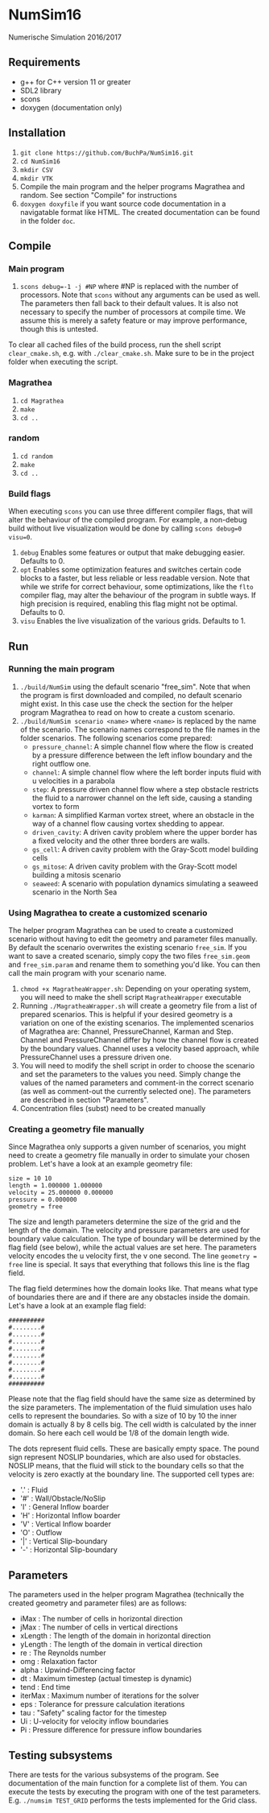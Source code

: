 # NumSim16
Numerische Simulation 2016/2017

## Requirements
* g++ for C++ version 11 or greater
* SDL2 library
* scons
* doxygen (documentation only)

## Installation
1. ```git clone https://github.com/BuchPa/NumSim16.git```
2. ```cd NumSim16```
3. ```mkdir CSV```
4. ```mkdir VTK```
5. Compile the main program and the helper programs Magrathea and random. See section "Compile" for instructions
6. ```doxygen doxyfile``` if you want source code documentation in a navigatable format like HTML. The created documentation can be found in the folder ```doc```.

## Compile
### Main program
1. ```scons debug=-1 -j #NP``` where #NP is replaced with the number of processors. Note that ```scons``` without any arguments can be used as well. The parameters then fall back to their default values. It is also not necessary to specify the number of processors at compile time. We assume this is merely a safety feature or may improve performance, though this is untested.

To clear all cached files of the build process, run the shell script ```clear_cmake.sh```, e.g. with ```./clear_cmake.sh```. Make sure to be in the project folder when executing the script.

### Magrathea
1. ```cd Magrathea```
2. ```make```
3. ```cd ..```

### random
1. ```cd random```
2. ```make```
3. ```cd ..```

### Build flags
When executing ```scons``` you can use three different compiler flags, that will alter the behaviour of the compiled program. For example, a non-debug build without live visualization would be done by calling ```scons debug=0 visu=0```.

1. ```debug``` Enables some features or output that make debugging easier. Defaults to 0.
2. ```opt``` Enables some optimization features and switches certain code blocks to a faster, but less reliable or less readable version. Note that while we strife for correct behaviour, some optimizations, like the ```flto``` compiler flag, may alter the behaviour of the program in subtle ways. If high precision is required, enabling this flag might not be optimal. Defaults to 0.
3. ```visu``` Enables the live visualization of the various grids. Defaults to 1.

## Run
### Running the main program
1. ```./build/NumSim``` using the default scenario "free_sim". Note that when the program is first downloaded and compiled, no default scenario might exist. In this case use the check the section for the helper program Magrathea to read on how to create a custom scenario.
2. ```./build/NumSim scenario <name>``` where ```<name>``` is replaced by the name of the scenario. The scenario names correspond to the file names in the folder scenarios. The following scenarios come prepared:
    * ```pressure_channel```: A simple channel flow where the flow is created by a pressure difference between the left inflow boundary and the right outflow one.
    * ```channel```: A simple channel flow where the left border inputs fluid with u velocities in a parabola
    * ```step```: A pressure driven channel flow where a step obstacle restricts the fluid to a narrower channel
        on the left side, causing a standing vortex to form
    * ```karman```: A simplified Karman vortex street, where an obstacle in the way of a channel flow causing vortex
        shedding to appear.
    * ```driven_cavity```: A driven cavity problem where the upper border has a fixed velocity and the other three
        borders are walls.
    * ```gs_cell```: A driven cavity problem with the Gray-Scott model building cells
    * ```gs_mitose```: A driven cavity problem with the Gray-Scott model building a mitosis scenario
    * ```seaweed```: A scenario with population dynamics simulating a seaweed scenario in the North Sea

### Using Magrathea to create a customized scenario
The helper program Magrathea can be used to create a customized scenario without having to edit the geometry and parameter files manually. By default the scenario overwrites the existing scenario ```free_sim```. If you want to save a created scenario, simply copy the two files ```free_sim.geom``` and ```free_sim.param``` and rename them to something you'd like. You can then call the main program with your scenario name.

1. ```chmod +x MagratheaWrapper.sh```: Depending on your operating system, you will need to make the shell script ```MagratheaWrapper``` executable
2. Running ```./MagratheaWrapper.sh``` will create a geometry file from a list of prepared scenarios. This is helpful if your desired geometry is a variation on one of the existing scenarios. The implemented scenarios of Magrathea are: Channel, PressureChannel, Karman and Step. Channel and PressureChannel differ by how the channel flow is created by the boundary values. Channel uses a velocity based approach, while PressureChannel uses a pressure driven one.
3. You will need to modify the shell script in order to choose the scenario and set the parameters to the values you need. Simply change the values of the named parameters and comment-in the correct scenario (as well as comment-out the currently selected one). The parameters are described in section "Parameters".
4. Concentration files (subst) need to be created manually

### Creating a geometry file manually
Since Magrathea only supports a given number of scenarios, you might need to create a geometry file manually in order to simulate your chosen problem. Let's have a look at an example geometry file:

```
size = 10 10
length = 1.000000 1.000000
velocity = 25.000000 0.000000
pressure = 0.000000
geometry = free
```

The size and length parameters determine the size of the grid and the length of the domain. The velocity and pressure parameters are used for boundary value calculation. The type of boundary will be determined by the flag field (see below), while the actual values are set here. The parameters velocity encodes the u velocity first, the v one second. The line ```geometry = free``` line is special. It says that everything that follows this line is the flag field.

The flag field determines how the domain looks like. That means what type of boundaries there are and if there are any obstacles inside the domain. Let's have a look at an example flag field:

```
##########
#........#
#........#
#........#
#........#
#........#
#........#
#........#
#........#
##########
```

Please note that the flag field should have the same size as determined by the size parameters. The implementation of the fluid simulation uses halo cells to represent the boundaries. So with a size of 10 by 10 the inner domain is actually 8 by 8 cells big. The cell width is calculated by the inner domain. So here each cell would be 1/8 of the domain length wide.

The dots represent fluid cells. These are basically empty space. The pound sign represent NOSLIP boundaries, which are also used for obstacles. NOSLIP means, that the fluid will stick to the boundary cells so that the velocity is zero exactly at the boundary line. The supported cell types are:
* '.' : Fluid
* '#' : Wall/Obstacle/NoSlip
* 'I' : General Inflow boarder
* 'H' : Horizontal Inflow boarder
* 'V' : Vertical Inflow boarder
* 'O' : Outflow
* '|' : Vertical Slip-boundary
* '-' : Horizontal Slip-boundary

## Parameters
The parameters used in the helper program Magrathea (technically the created geometry and parameter files) are as follows:
* iMax : The number of cells in horizontal direction
* jMax : The number of cells in vertical directions
* xLength : The length of the domain in horizontal direction
* yLength : The length of the domain in vertical direction
* re : The Reynolds number
* omg : Relaxation factor
* alpha : Upwind-Differencing factor
* dt : Maximum timestep (actual timestep is dynamic)
* tend : End time
* iterMax : Maximum number of iterations for the solver
* eps : Tolerance for pressure calculation iterations
* tau : "Safety" scaling factor for the timestep
* Ui : U-velocity for velocity inflow boundaries
* Pi : Pressure difference for pressure inflow boundaries

## Testing subsystems
There are tests for the various subsystems of the program. See documentation of the main function for a complete list of them. You can execute the tests by executing the program with one of the test parameters. E.g. ```./numsim TEST_GRID``` performs the tests implemented for the Grid class.